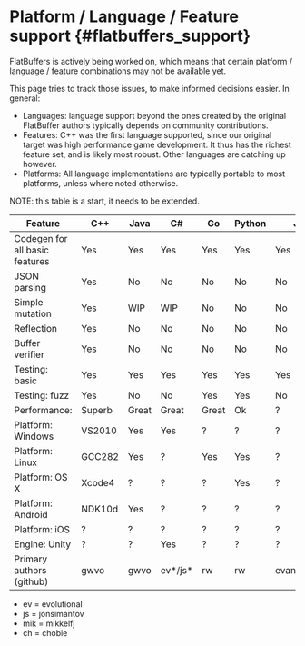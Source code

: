 Platform / Language / Feature support    {#flatbuffers_support}
=====================================

FlatBuffers is actively being worked on, which means that certain platform /
language / feature combinations may not be available yet.

This page tries to track those issues, to make informed decisions easier.
In general:

  * Languages: language support beyond the ones created by the original
    FlatBuffer authors typically depends on community contributions.
  * Features: C++ was the first language supported, since our original
    target was high performance game development. It thus has the richest
    feature set, and is likely most robust. Other languages are catching up
    however.
  * Platforms: All language implementations are typically portable to most
    platforms, unless where noted otherwise.

NOTE: this table is a start, it needs to be extended.

Feature                        | C++    | Java   | C#     | Go     | Python | JS        | C    | PHP | Ruby
------------------------------ | ------ | ------ | ------ | ------ | ------ | --------- | ---- | --- | ----
Codegen for all basic features | Yes    | Yes    | Yes    | Yes    | Yes    | Yes       | WiP  | WiP | WiP
JSON parsing                   | Yes    | No     | No     | No     | No     | No        | No   | No  | No
Simple mutation                | Yes    | WIP    | WIP    | No     | No     | No        | No   | No  | No
Reflection                     | Yes    | No     | No     | No     | No     | No        | No   | No  | No
Buffer verifier                | Yes    | No     | No     | No     | No     | No        | No   | No  | No
Testing: basic                 | Yes    | Yes    | Yes    | Yes    | Yes    | Yes       | ?    | ?   | ?
Testing: fuzz                  | Yes    | No     | No     | Yes    | Yes    | No        | ?    | ?   | ?
Performance:                   | Superb | Great  | Great  | Great  | Ok     | ?         |Superb| ?   | ?
Platform: Windows              | VS2010 | Yes    | Yes    | ?      | ?      | ?         | ?    | ?   | ?
Platform: Linux                | GCC282 | Yes    | ?      | Yes    | Yes    | ?         | ?    | ?   | ?
Platform: OS X                 | Xcode4 | ?      | ?      | ?      | Yes    | ?         | ?    | ?   | ?
Platform: Android              | NDK10d | Yes    | ?      | ?      | ?      | ?         | ?    | ?   | ?
Platform: iOS                  | ?      | ?      | ?      | ?      | ?      | ?         | ?    | ?   | ?
Engine: Unity                  | ?      | ?      | Yes    | ?      | ?      | ?         | ?    | ?   | ?
Primary authors (github)       | gwvo   | gwvo   | ev*/js*| rw     | rw     | evanw/ev* | mik* | ch* | rw

  * ev = evolutional
  * js = jonsimantov
  * mik = mikkelfj
  * ch = chobie

<br>
